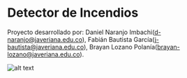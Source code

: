 ﻿# Detector de Incendios
Proyecto desarrollado por: Daniel Naranjo Imbachi(d-naranjo@javeriana.edu.co), Fabián Bautista García(j-bautista@javeriana.edu.co), Brayan Lozano Polanía(brayan-lozano@javeriana.edu.co).

![alt text](0.jpg)
